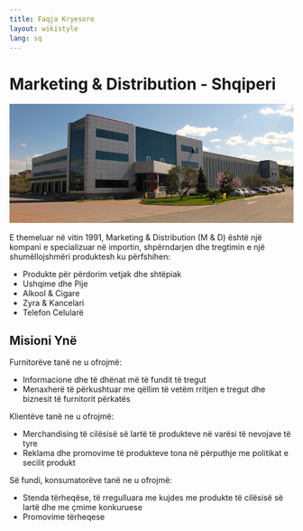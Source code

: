 ```yaml
---
title: Faqja Kryesore
layout: wikistyle
lang: sq
---
```


Marketing & Distribution - Shqiperi
===================================


<div style="text-align: center;"><img class="border" src="images/MD-offices.jpg" alt="M&amp;D Headquarters" /></div>

E themeluar në vitin 1991, Marketing & Distribution (M & D) është një kompani e specializuar në importin, shpërndarjen dhe tregtimin e një shumëllojshmëri produktesh ku përfshihen:

* Produkte për përdorim vetjak dhe shtëpiak
* Ushqime dhe Pije
* Alkool & Cigare
* Zyra & Kancelari
* Telefon Celularë


Misioni Ynë
-----------
Furnitorëve tanë ne u ofrojmë:
* Informacione dhe të dhënat më të fundit të tregut
* Menaxherë të përkushtuar me qëllim të vetëm rritjen e tregut dhe biznesit të furnitorit përkatës

Klientëve tanë ne u ofrojmë:
* Merchandising të cilësisë së lartë të produkteve në varësi të nevojave të tyre
* Reklama dhe promovime të produkteve tona në përputhje me politikat e secilit produkt

Së fundi, konsumatorëve tanë ne u ofrojmë:
* Stenda tërheqëse, të rregulluara me kujdes me produkte të cilësisë së lartë dhe me çmime konkuruese
* Promovime tërheqese

